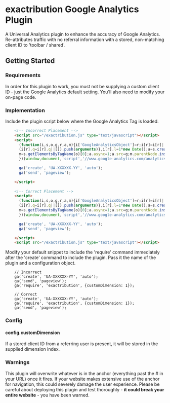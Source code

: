 # exactribution Google Analytics Plugin

A Universal Analytics plugin to enhance the accuracy of Google Analytics. Re-attributes traffic with no referral information with a stored, non-matching client ID to 'toolbar / shared'.

## Getting Started

### Requirements
In order for this plugin to work, you must not be supplying a custom client ID - just the Google Analytics default setting. You'll also need to modify your on-page code.

### Implementation
Include the plugin script below where the Google Analytics Tag is loaded.

```html
    <!-- Incorrect Placement -->
    <script src="/exactribution.js" type="text/javascript"></script>
    <script>
      (function(i,s,o,g,r,a,m){i['GoogleAnalyticsObject']=r;i[r]=i[r]||function(){
      (i[r].q=i[r].q||[]).push(arguments)},i[r].l=1*new Date();a=s.createElement(o),
      m=s.getElementsByTagName(o)[0];a.async=1;a.src=g;m.parentNode.insertBefore(a,m)
      })(window,document,'script','//www.google-analytics.com/analytics.js','ga');

      ga('create', 'UA-XXXXXX-YY', 'auto');
      ga('send', 'pageview');

    </script>
    
    <!-- Correct Placement -->
    <script>
      (function(i,s,o,g,r,a,m){i['GoogleAnalyticsObject']=r;i[r]=i[r]||function(){
      (i[r].q=i[r].q||[]).push(arguments)},i[r].l=1*new Date();a=s.createElement(o),
      m=s.getElementsByTagName(o)[0];a.async=1;a.src=g;m.parentNode.insertBefore(a,m)
      })(window,document,'script','//www.google-analytics.com/analytics.js','ga');

      ga('create', 'UA-XXXXXX-YY', 'auto');
      ga('send', 'pageview');

    </script>
    <script src="/exactribution.js" type="text/javascript"></script>
```

Modify your default snippet to include the 'require' command immediately after the 'create' command to include the plugin. Pass it the name of the plugin and a configuration object.

```
    // Incorrect
    ga('create', 'UA-XXXXXX-YY', 'auto');
    ga('send', 'pageview');
    ga('require', 'exactribution', {customDimension: 1});

    // Correct
    ga('create', 'UA-XXXXXX-YY', 'auto');
    ga('require', 'exactribution', {customDimension: 1});
    ga('send', 'pageview');
```
    
### Config

#### config.customDimension
If a stored client ID from a referring user is present, it will be stored in the supplied dimension index.

### Warnings
This plugin will overwrite whatever is in the anchor (everything past the # in your URL) once it fires. If your website makes extensive use of the anchor for navigation, this could severely damage the user experience. Please be careful about deploying this plugin and test thoroughly - **it could break your entire website** - you have been warned.
